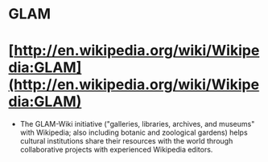 # GLAM
# [http://en.wikipedia.org/wiki/Wikipedia:GLAM](http://en.wikipedia.org/wiki/Wikipedia:GLAM)

  * The GLAM-Wiki initiative ("galleries, libraries, archives, and museums" with Wikipedia; also including botanic and zoological gardens) helps cultural institutions share their resources with the world through collaborative projects with experienced Wikipedia editors.

